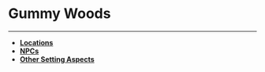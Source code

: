 # Gummy Woods

---

- **[Locations](./locations/locations.md)**
- **[NPCs](./npcs/npcs.md)**
- **[Other Setting Aspects](./other-setting-aspects/other-setting-aspects.md)**